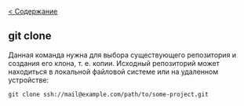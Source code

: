 [< Содержание](./readme.md)

## git clone

Данная команда  нужна для выбора существующего репозитория и создания его клона, т. е. копии. Исходный репозиторий может находиться в локальной файловой системе или на удаленном устройстве:
```bash=
git clone ssh://mail@example.com/path/to/some-project.git
```
